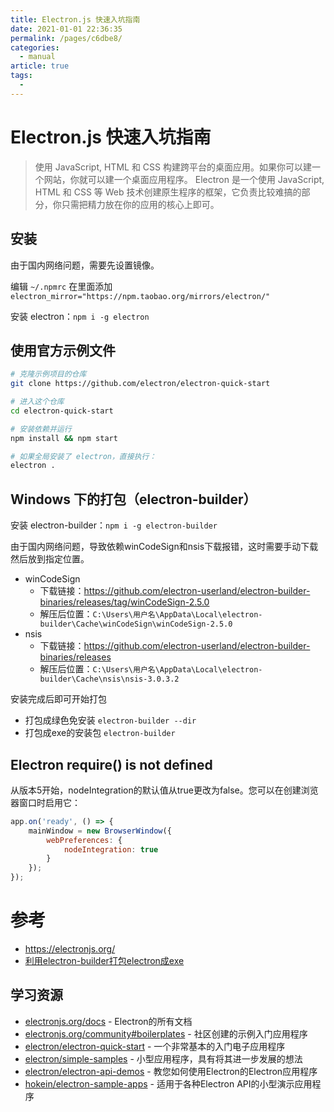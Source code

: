 ```yaml
---
title: Electron.js 快速入坑指南
date: 2021-01-01 22:36:35
permalink: /pages/c6dbe8/
categories: 
  - manual
article: true
tags: 
  - 
---
```

# Electron.js 快速入坑指南

> 使用 JavaScript, HTML 和 CSS 构建跨平台的桌面应用。如果你可以建一个网站，你就可以建一个桌面应用程序。 Electron 是一个使用 JavaScript, HTML 和 CSS 等 Web 技术创建原生程序的框架，它负责比较难搞的部分，你只需把精力放在你的应用的核心上即可。

## 安装

由于国内网络问题，需要先设置镜像。

编辑 `~/.npmrc` 在里面添加 `electron_mirror="https://npm.taobao.org/mirrors/electron/"`

安装 electron：`npm i -g electron`

## 使用官方示例文件

```sh
# 克隆示例项目的仓库
git clone https://github.com/electron/electron-quick-start

# 进入这个仓库
cd electron-quick-start

# 安装依赖并运行
npm install && npm start

# 如果全局安装了 electron，直接执行：
electron .
```

## Windows 下的打包（electron-builder）

安装 electron-builder：`npm i -g electron-builder`

由于国内网络问题，导致依赖winCodeSign和nsis下载报错，这时需要手动下载然后放到指定位置。

- winCodeSign
    - 下载链接：https://github.com/electron-userland/electron-builder-binaries/releases/tag/winCodeSign-2.5.0
    - 解压后位置：`C:\Users\用户名\AppData\Local\electron-builder\Cache\winCodeSign\winCodeSign-2.5.0`
- nsis
    - 下载链接：https://github.com/electron-userland/electron-builder-binaries/releases
    - 解压后位置：`C:\Users\用户名\AppData\Local\electron-builder\Cache\nsis\nsis-3.0.3.2`

安装完成后即可开始打包

- 打包成绿色免安装 `electron-builder --dir`
- 打包成exe的安装包 `electron-builder`

## Electron require() is not defined

从版本5开始，nodeIntegration的默认值从true更改为false。您可以在创建浏览器窗口时启用它：

```js
app.on('ready', () => {
    mainWindow = new BrowserWindow({
        webPreferences: {
            nodeIntegration: true
        }
    });
});
```

# 参考

- https://electronjs.org/
- [利用electron-builder打包electron成exe](https://www.imqianduan.com/electron/electron-builder.html)

## 学习资源

- [electronjs.org/docs](https://electronjs.org/docs) - Electron的所有文档
- [electronjs.org/community#boilerplates](https://electronjs.org/community#boilerplates) - 社区创建的示例入门应用程序
- [electron/electron-quick-start](https://github.com/electron/electron-quick-start) - 一个非常基本的入门电子应用程序
- [electron/simple-samples](https://github.com/electron/simple-samples) - 小型应用程序，具有将其进一步发展的想法
- [electron/electron-api-demos](https://github.com/electron/electron-api-demos) - 教您如何使用Electron的Electron应用程序
- [hokein/electron-sample-apps](https://github.com/hokein/electron-sample-apps) - 适用于各种Electron API的小型演示应用程序
